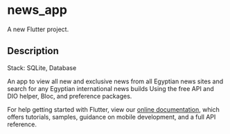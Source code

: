# news_app

A new Flutter project.

## Description

Stack: SQLite, Database

 An app to view all new and exclusive news from all Egyptian
 news sites and search for any Egyptian international news builds
 Using the free API and DIO helper, Bloc, and preference
 packages.

For help getting started with Flutter, view our
[online documentation](https://flutter.dev/docs), which offers tutorials,
samples, guidance on mobile development, and a full API reference.
